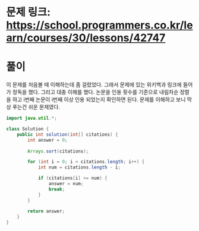 # 문제 링크: https://school.programmers.co.kr/learn/courses/30/lessons/42747
# 풀이
이 문제를 처음볼 때 이해하는데 좀 걸렸었다. 그래서 문제에 있는 위키백과 링크에 들어가 정독을 했다. 그리고 대충 이해를 했다. 논문을 인용 횟수를 기준으로 내림차순 정렬을 하고 i번째 논문이 i번째 이상 인용 되었는지 확인하면 된다. 문제를 이해하고 보니 막상 푸는건 쉬운 문제였다.

```java
import java.util.*;

class Solution {
    public int solution(int[] citations) {
        int answer = 0;
        
        Arrays.sort(citations);

        for (int i = 0; i < citations.length; i++) {
            int num = citations.length - i;

            if (citations[i] >= num) {
                answer = num;
                break;
            }
        }
        
        return answer;
    }
}
```